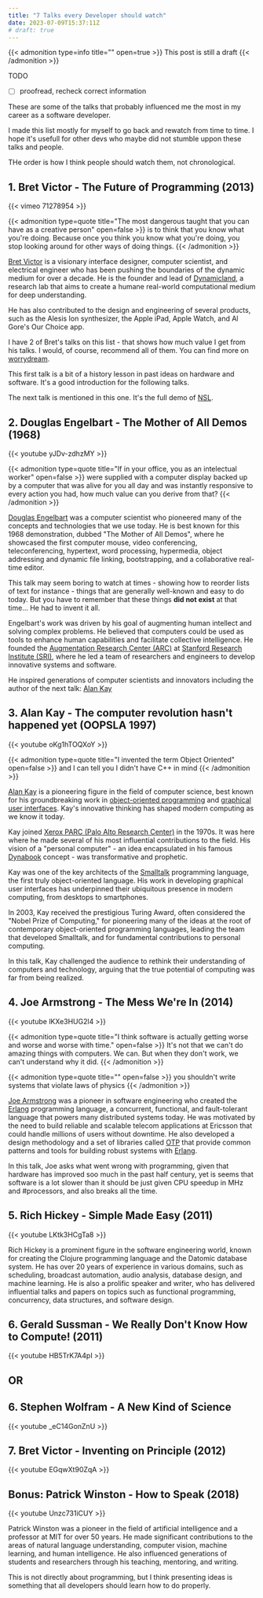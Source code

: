 ```yaml
---
title: "7 Talks every Developer should watch"
date: 2023-07-09T15:37:11Z
# draft: true
---
```


{{< admonition type=info title="" open=true >}}
This post is still a draft
{{< /admonition >}}

TODO
- [ ] proofread, recheck correct information

These are some of the talks that probably influenced me the most in my career as a software developer.

I made this list mostly for myself to go back and rewatch from time to time. I hope it's usefull for other devs who maybe did not stumble uppon these talks and people.

THe order is how I think people should watch them, not chronological.

## 1. Bret Victor - The Future of Programming (2013)

{{< vimeo 71278954 >}}

{{< admonition type=quote title="The most dangerous taught that you can have as a creative person" open=false >}}
is to think that you know what you're doing. Because once you think you know what you're doing, you stop looking around for other ways of doing things.
{{< /admonition >}}

[Bret Victor](https://en.wikipedia.org/wiki/Bret_Victor) is a visionary interface designer, computer scientist, and electrical engineer who has been pushing the boundaries of the dynamic medium for over a decade. 
He is the founder and lead of [Dynamicland](https://dynamicland.org/), a research lab that aims to create a humane real-world computational medium for deep understanding.

He has also contributed to the design and engineering of several products, such as the Alesis Ion synthesizer, the Apple iPad, Apple Watch, and Al Gore's Our Choice app.

I have 2 of Bret's talks on this list - that shows how much value I get from his talks. I would, of course, recommend all of them. You can find more on [worrydream](http://worrydream.com/).

This first talk is a bit of a history lesson in past ideas on hardware and software. It's a good introduction for the following talks.

The next talk is mentioned in this one. It's the full demo of [NSL](https://en.wikipedia.org/wiki/NLS_(computer_system)).

## 2. Douglas Engelbart - The Mother of All Demos (1968)

{{< youtube yJDv-zdhzMY >}}

{{< admonition type=quote title="If in your office, you as an intelectual worker" open=false >}}
were supplied with a computer display backed up by a computer that was alive for you all day and was instantly responsive to every action you had, how much value can you derive from that?
{{< /admonition >}}

[Douglas Engelbart](https://en.wikipedia.org/wiki/Douglas_Engelbart) was a computer scientist who pioneered many of the concepts and technologies that we use today. He is best known for this 1968 demonstration, dubbed "The Mother of All Demos", where he showcased the first computer mouse, video conferencing, teleconferencing, hypertext, word processing, hypermedia, object addressing and dynamic file linking, bootstrapping, and a collaborative real-time editor.

This talk may seem boring to watch at times - showing how to reorder lists of text for instance - things that are generally well-known and easy to do today. But you have to remember that these things **did not exist** at that time... He had to invent it all.

Engelbart's work was driven by his goal of augmenting human intellect and solving complex problems. He believed that computers could be used as tools to enhance human capabilities and facilitate collective intelligence. He founded the [Augmentation Research Center (ARC)](https://en.wikipedia.org/wiki/Augmentation_Research_Center) at [Stanford Research Institute (SRI)](https://en.wikipedia.org/wiki/SRI_International), where he led a team of researchers and engineers to develop innovative systems and software.

He inspired generations of computer scientists and innovators including the author of the next talk: [Alan Kay](#3-alan-kay---the-computer-revolution-hasnt-happened-yet-oopsla-1997)

## 3. Alan Kay - The computer revolution hasn't happened yet (OOPSLA 1997)

{{< youtube oKg1hTOQXoY >}}

{{< admonition type=quote title="I invented the term Object Oriented" open=false >}}
and I can tell you I didn't have C++ in mind
{{< /admonition >}}

[Alan Kay](https://en.wikipedia.org/wiki/Alan_Kay) is a pioneering figure in the field of computer science, best known for his groundbreaking work in [object-oriented programming](https://en.wikipedia.org/wiki/Object-oriented_programming) and [graphical user interfaces](https://en.wikipedia.org/wiki/Graphical_user_interface). Kay's innovative thinking has shaped modern computing as we know it today.

Kay joined [Xerox PARC (Palo Alto Research Center)](https://en.wikipedia.org/w/index.php?title=PARC_(company)) in the 1970s. It was here where he made several of his most influential contributions to the field. His vision of a "personal computer" - an idea encapsulated in his famous [Dynabook](https://en.wikipedia.org/wiki/Dynabook) concept - was transformative and prophetic.

Kay was one of the key architects of the [Smalltalk](https://en.wikipedia.org/wiki/Smalltalk) programming language, the first truly object-oriented language. His work in developing graphical user interfaces has underpinned their ubiquitous presence in modern computing, from desktops to smartphones.

In 2003, Kay received the prestigious Turing Award, often considered the "Nobel Prize of Computing," for pioneering many of the ideas at the root of contemporary object-oriented programming languages, leading the team that developed Smalltalk, and for fundamental contributions to personal computing.

In this talk, Kay challenged the audience to rethink their understanding of computers and technology, arguing that the true potential of computing was far from being realized.

## 4. Joe Armstrong - The Mess We're In (2014)

{{< youtube lKXe3HUG2l4 >}}

{{< admonition type=quote title="I think software is actually getting worse and worse and worse with time." open=false >}}
It's not that we can't do amazing things with computers. We can. But when they don't work, we can't understand why it did.
{{< /admonition >}}

{{< admonition type=quote title="" open=false >}}
you shouldn't write systems that violate laws of physics
{{< /admonition >}}

[Joe Armstrong](https://en.wikipedia.org/wiki/Joe_Armstrong_(programmer)) was a pioneer in software engineering who created the [Erlang](https://en.wikipedia.org/wiki/Erlang_(programming_language)) programming language, a concurrent, functional, and fault-tolerant language that powers many distributed systems today. He was motivated by the need to build reliable and scalable telecom applications at Ericsson that could handle millions of users without downtime. He also developed a design methodology and a set of libraries called [OTP](https://en.wikipedia.org/wiki/Open_Telecom_Platform) that provide common patterns and tools for building robust systems with [Erlang](https://en.wikipedia.org/wiki/Erlang_(programming_language)). 

In this talk, Joe asks what went wrong with programming, given that hardware has improved soo much in the past half century, yet is seems that software is a lot slower than it should be just given CPU speedup in MHz and #processors, and also breaks all the time.

## 5. Rich Hickey - Simple Made Easy (2011)

{{< youtube LKtk3HCgTa8 >}}

Rich Hickey is a prominent figure in the software engineering world, known for creating the Clojure programming language and the Datomic database system. He has over 20 years of experience in various domains, such as scheduling, broadcast automation, audio analysis, database design, and machine learning. He is also a prolific speaker and writer, who has delivered influential talks and papers on topics such as functional programming, concurrency, data structures, and software design.


## 6. Gerald Sussman - We Really Don't Know How to Compute! (2011)

{{< youtube HB5TrK7A4pI >}}

## OR 

## 6. Stephen Wolfram - A New Kind of Science

{{< youtube _eC14GonZnU >}}

## 7. Bret Victor - Inventing on Principle (2012)

{{< youtube EGqwXt90ZqA >}}

## Bonus: Patrick Winston - How to Speak (2018)

{{< youtube Unzc731iCUY >}}

Patrick Winston was a pioneer in the field of artificial intelligence and a professor at MIT for over 50 years. He made significant contributions to the areas of natural language understanding, computer vision, machine learning, and human intelligence. He also influenced generations of students and researchers through his teaching, mentoring, and writing.

This is not directly about programming, but I think presenting ideas is something that all developers should learn how to do properly.

